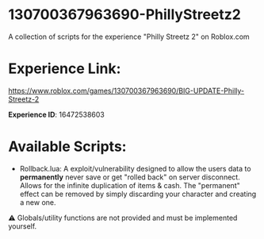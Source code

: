 # 130700367963690-PhillyStreetz2
A collection of scripts for the experience "Philly Streetz 2" on Roblox.com 

# Experience Link:
https://www.roblox.com/games/130700367963690/BIG-UPDATE-Philly-Streetz-2


**Experience ID**: 16472538603

# Available Scripts:
- Rollback.lua: A exploit/vulnerability designed to allow the users data to **permanently** never save or get "rolled back" on server disconnect. Allows for the infinite duplication of items & cash. The "permanent" effect can be removed by simply discarding your character and creating a new one.

⚠️ Globals/utility functions are not provided and must be implemented yourself.

